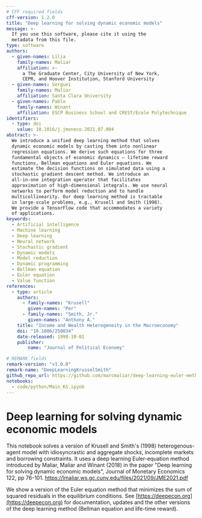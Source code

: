 ```yaml
---
# CFF required fields
cff-version: 1.2.0
title: "Deep learning for solving dynamic economic models"
message: >-
  If you use this software, please cite it using the
  metadata from this file.
type: software
authors:
  - given-names: Lilia
    family-names: Maliar
    affiliation: >-
      a The Graduate Center, City University of New York,
      CEPR, and Hoover Institution, Stanford University
  - given-names: Serguei
    family-names: Maliar
    affiliation: Santa Clara University
  - given-names: Pablo
    family-names: Winant
    affiliation: ESCP Business School and CREST/Ecole Polytechnique
identifiers:
  - type: doi
    value: 10.1016/j.jmoneco.2021.07.004
abstract: >-
  We introduce a unified deep learning method that solves
  dynamic economic models by casting them into nonlinear
  regression equations. We derive such equations for three
  fundamental objects of economic dynamics – lifetime reward
  functions, Bellman equations and Euler equations. We
  estimate the decision functions on simulated data using a
  stochastic gradient descent method. We introduce an
  all-in-one integration operator that facilitates
  approximation of high-dimensional integrals. We use neural
  networks to perform model reduction and to handle
  multicollinearity. Our deep learning method is tractable
  in large-scale problems, e.g., Krusell and Smith (1998).
  We provide a TensorFlow code that accommodates a variety
  of applications.
keywords:
  - Artificial intelligence
  - Machine learning
  - Deep learning
  - Neural network
  - Stochastic gradient
  - Dynamic models
  - Model reduction
  - Dynamic programming
  - Bellman equation
  - Euler equation
  - Value function
references:
  - type: article
    authors:
      - family-names: "Krusell"
        given-names: "Per"
      - family-names: "Smith, Jr."
        given-names: "Anthony A."
    title: "Income and Wealth Heterogeneity in the Macroeconomy"
    doi: "10.1086/250034"
    date-released: 1998-10-01
    publisher:
        name: "Journal of Political Economy"

# REMARK fields
remark-version: "v1.0.0"
remark-name: "DeepLearningKrusselSmith"
github_repo_url: https://github.com/marcmaliar/deep-learning-euler-method-krusell-smith/
notebooks:
  - code/python/Main_KS.ipynb
---
```


# Deep learning for solving dynamic economic models

This notebook solves a version of Krusell and Smith's (1998) heterogenous-agent model with idiosyncrastic and aggregate shocks, incomplete markets and borrowing constraints. It uses a deep learning Euler-equation method introduced by Maliar, Maliar and Winant (2018) in the paper "Deep learning for solving dynamic economic models", Journal of Monetary Economics 122, pp 76-101. https://lmaliar.ws.gc.cuny.edu/files/2021/09/JME2021.pdf

We show a version of the Euler equation method that minimizes the sum of squared residuals in the equilibrium conditions. See [https://deepecon.org](https://deepecon.org) for documentation, updates and the other versions of the deep learning method (Bellman equation and life-time reward).
